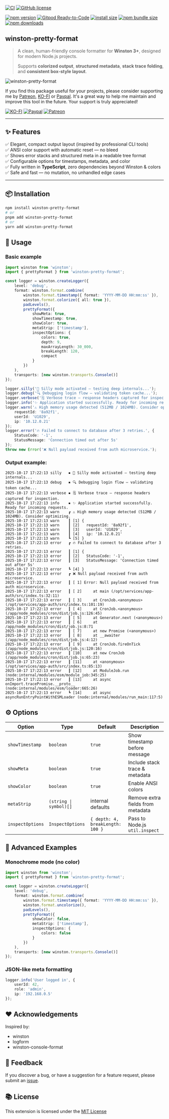 [![CI](https://github.com/nguyenngoclongdev/winston-pretty-format/actions/workflows/ci.yml/badge.svg)](https://github.com/nguyenngoclongdev/winston-pretty-format/actions/workflows/ci.yml)
[![GitHub license](https://img.shields.io/badge/license-MIT-blue.svg?style=flat-square)](https://github.com/nguyenngoclongdev/winston-pretty-format/)

[![npm version](https://img.shields.io/npm/v/winston-pretty-format.svg?style=flat-square)](https://www.npmjs.org/package/winston-pretty-format)
[![Gitpod Ready-to-Code](https://img.shields.io/badge/Gitpod-Ready--to--Code-blue?logo=gitpod&style=flat-square)](https://gitpod.io/#https://github.com/nguyenngoclongdev/winston-pretty-format)
[![install size](https://img.shields.io/badge/dynamic/json?url=https://packagephobia.com/v2/api.json?p=winston-pretty-format&query=$.install.pretty&label=install%20size&style=flat-square)](https://packagephobia.now.sh/result?p=winston-pretty-format)
[![npm bundle size](https://img.shields.io/bundlephobia/minzip/winston-pretty-format?style=flat-square)](https://bundlephobia.com/package/winston-pretty-format@latest)
[![npm downloads](https://img.shields.io/npm/dt/winston-pretty-format.svg?style=flat-square)](https://npm-stat.com/charts.html?package=winston-pretty-format)

## winston-pretty-format

> A clean, human-friendly console formatter for **Winston 3+**, designed for modern Node.js projects.
>
> Supports **colorized output**, **structured metadata**, **stack trace folding**, and **consistent box-style layout**.

![winston-pretty-format](https://github.com/nguyenngoclongdev/winston-pretty-format/raw/HEAD/images/demo.png)

If you find this package useful for your projects, please consider supporting me by [Patreon](https://patreon.com/nguyenngoclong), [KO-FI](https://ko-fi.com/nguyenngoclong) or [Paypal](http://paypal.com/paypalme/longnguyenngoc). It's a great way to help me maintain and improve this tool in the future. Your support is truly appreciated!

[![KO-FI](https://img.shields.io/badge/Ko--fi-F16061?style=for-the-badge&logo=ko-fi&logoColor=white)](https://ko-fi.com/nguyenngoclong)
[![Paypal](https://img.shields.io/badge/PayPal-00457C?style=for-the-badge&logo=paypal&logoColor=white)](http://paypal.com/paypalme/longnguyenngoc)
[![Patreon](https://img.shields.io/badge/Patreon-F96854?style=for-the-badge&logo=patreon&logoColor=white)](https://patreon.com/nguyenngoclong)

---

## ✨ Features

✅ Elegant, compact output layout (inspired by professional CLI tools)  
✅ ANSI color support with automatic reset — no bleed  
✅ Shows error stacks and structured meta in a readable tree format  
✅ Configurable options for timestamps, metadata, and color  
✅ Fully written in **TypeScript**, zero dependencies beyond Winston & colors  
✅ Safe and fast — no mutation, no unhandled edge cases

---

## 📦 Installation

```bash
npm install winston-pretty-format
# or
pnpm add winston-pretty-format
# or
yarn add winston-pretty-format
```

## 🚀 Usage

### Basic example

```ts
import winston from 'winston';
import { prettyFormat } from 'winston-pretty-format';

const logger = winston.createLogger({
    level: 'debug',
    format: winston.format.combine(
        winston.format.timestamp({ format: 'YYYY-MM-DD HH:mm:ss' }),
        winston.format.colorize({ all: true }),
        padLevels(),
        prettyFormat({
            showMeta: true,
            showTimestamp: true,
            showColor: true,
            metaStrip: ['timestamp'],
            inspectOptions: {
                colors: true,
                depth: 9,
                maxArrayLength: 30_000,
                breakLength: 120,
                compact
            }
        })
    ),
    transports: [new winston.transports.Console()]
});

logger.silly('🧠 Silly mode activated — testing deep internals...');
logger.debug('🔍 Debugging login flow — validating token cache...');
logger.verbose('🗒️ Verbose trace — response headers captured for inspection.');
logger.info('✨ Application started successfully. Ready for incoming requests.');
logger.warn('⚠️ High memory usage detected (512MB / 1024MB). Consider optimizing.', {
    requestId: '8a92f1',
    userId: 'U1029',
    ip: '10.12.0.21'
});
logger.error('🔥 Failed to connect to database after 3 retries.', {
    StatusCode: '-1',
    StatusMessage: 'Connection timed out after 5s'
});
throw new Error('❌ Null payload received from auth microservice.');
```

### Output example:

```log
2025-10-17 17:22:13 silly   ▪ 🧠 Silly mode activated — testing deep internals...
2025-10-17 17:22:13 debug   ▪ 🔍 Debugging login flow — validating token cache...
2025-10-17 17:22:13 verbose ▪ 🗒️ Verbose trace — response headers captured for inspection.
2025-10-17 17:22:13 info    ▪ ✨ Application started successfully. Ready for incoming requests.
2025-10-17 17:22:13 warn    ┏ ⚠️ High memory usage detected (512MB / 1024MB). Consider optimizing.
2025-10-17 17:22:13 warn    ┃ [1] {
2025-10-17 17:22:13 warn    ┃ [2]   requestId: '8a92f1',
2025-10-17 17:22:13 warn    ┃ [3]   userId: 'U1029',
2025-10-17 17:22:13 warn    ┃ [4]   ip: '10.12.0.21'
2025-10-17 17:22:13 warn    ┗ [5] }
2025-10-17 17:22:13 error   ┏ 🔥 Failed to connect to database after 3 retries.
2025-10-17 17:22:13 error   ┃ [1] {
2025-10-17 17:22:13 error   ┃ [2]   StatusCode: '-1',
2025-10-17 17:22:13 error   ┃ [3]   StatusMessage: 'Connection timed out after 5s'
2025-10-17 17:22:13 error   ┗ [4] }
2025-10-17 17:22:13 error   ┏ ❌ Null payload received from auth microservice.
2025-10-17 17:22:13 error   ┃ [ 1] Error: Null payload received from auth microservice.
2025-10-17 17:22:13 error   ┃ [ 2]     at main (/opt/services/app-auth/src/index.ts:32:11)
2025-10-17 17:22:13 error   ┃ [ 3]     at CronJob.<anonymous> (/opt/services/app-auth/src/index.ts:101:19)
2025-10-17 17:22:13 error   ┃ [ 4]     at CronJob.<anonymous> (/app/node_modules/cron/dist/job.js:126:45)
2025-10-17 17:22:13 error   ┃ [ 5]     at Generator.next (<anonymous>)
2025-10-17 17:22:13 error   ┃ [ 6]     at /app/node_modules/cron/dist/job.js:8:71
2025-10-17 17:22:13 error   ┃ [ 7]     at new Promise (<anonymous>)
2025-10-17 17:22:13 error   ┃ [ 8]     at __awaiter (/app/node_modules/cron/dist/job.js:4:12)
2025-10-17 17:22:13 error   ┃ [ 9]     at CronJob.fireOnTick (/app/node_modules/cron/dist/job.js:120:16)
2025-10-17 17:22:13 error   ┃ [10]     at new CronJob (/app/node_modules/cron/dist/job.js:65:23)
2025-10-17 17:22:13 error   ┃ [11]     at <anonymous> (/opt/services/app-auth/src/index.ts:85:13)
2025-10-17 17:22:13 error   ┃ [12]     at ModuleJob.run (node:internal/modules/esm/module_job:345:25)
2025-10-17 17:22:13 error   ┃ [13]     at async onImport.tracePromise.__proto__ (node:internal/modules/esm/loader:665:26)
2025-10-17 17:22:13 error   ┗ [14]     at async asyncRunEntryPointWithESMLoader (node:internal/modules/run_main:117:5)

```

## ⚙️ Options

| Option           | Type                   | Default                          | Description                       |
| ---------------- | ---------------------- | -------------------------------- | --------------------------------- |
| `showTimestamp`  | `boolean`              | `true`                           | Show timestamp before message     |
| `showMeta`       | `boolean`              | `true`                           | Include stack trace & metadata    |
| `showColor`      | `boolean`              | `true`                           | Enable ANSI colors                |
| `metaStrip`      | `(string \| symbol)[]` | internal defaults                | Remove extra fields from metadata |
| `inspectOptions` | `InspectOptions`       | `{ depth: 4, breakLength: 100 }` | Pass to Node.js `util.inspect`    |

## 🧠 Advanced Examples

### Monochrome mode (no color)

```ts
import winston from 'winston';
import { prettyFormat } from 'winston-pretty-format';

const logger = winston.createLogger({
    level: 'debug',
    format: winston.format.combine(
        winston.format.timestamp({ format: 'YYYY-MM-DD HH:mm:ss' }),
        winston.format.uncolorize(),
        padLevels(),
        prettyFormat({
            showColor: false,
            metaStrip: ['timestamp'],
            inspectOptions: {
                colors: false
            }
        })
    ),
    transports: [new winston.transports.Console()]
});
```

### JSON-like meta formatting

```ts
logger.info('User logged in', {
    userId: 42,
    role: 'admin',
    ip: '192.168.0.5'
});
```

## ❤️ Acknowledgements

Inspired by:

-   winston
-   logform
-   winston-console-format

## 📣 Feedback

If you discover a bug, or have a suggestion for a feature request, please
submit an [issue](https://github.com/nguyenngoclongdev/winston-pretty-format/issues).

## 📚 License

This extension is licensed under the [MIT License](LICENSE)

